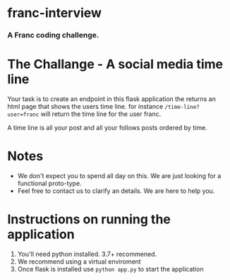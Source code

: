 # franc-interview

### A Franc coding challenge.

# The Challange - A social media time line

Your task is to create an endpoint in this flask application the returns an html page that shows the users time line.
for instance `/time-line?user=franc` will return the time line for the user franc.

A time line is all your post and all your follows posts ordered by time.

# Notes
* We don't expect you to spend all day on this. We are just looking for a functional proto-type.
* Feel free to contact us to clarify an details. We are here to help you.


# Instructions on running the application

1. You'll need python installed. 3.7+ recommened.
2. We recommend using a virtual enviroment
3. Once flask is installed use `python app.py` to start the application

